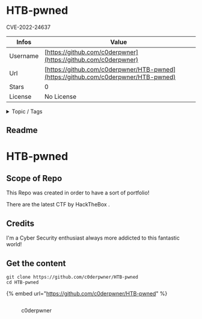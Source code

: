 # HTB-pwned

CVE-2022-24637

| Infos    | Value                                                              |
| -------- | -------------------------------------------------------------------|
| Username | [https://github.com/c0derpwner](https://github.com/c0derpwner) |
| Url      | [https://github.com/c0derpwner/HTB-pwned](https://github.com/c0derpwner/HTB-pwned)                                               |
| Stars    | 0                                                          |
| License  | No License                                                        |

<details>

<summary>Topic / Tags</summary>

* owa

</details>

## Readme

# HTB-pwned


## Scope of Repo

This Repo was created in order to have a sort of portfolio! 

There are the latest CTF by HackTheBox .




## Credits

I'm a Cyber Security enthusiast always more addicted to this fantastic world! 


## Get the content

```
git clone https://github.com/c0derpwner/HTB-pwned
cd HTB-pwned
```

{% embed url="https://github.com/c0derpwner/HTB-pwned" %}

<figure><img src="https://avatars.githubusercontent.com/u/112864964?v=4" alt=""><figcaption><p>c0derpwner</p></figcaption></figure>
